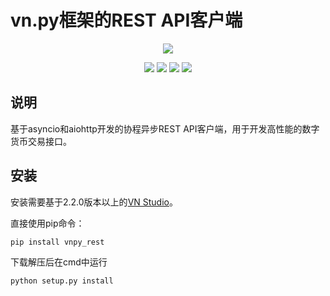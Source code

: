 # vn.py框架的REST API客户端

<p align="center">
  <img src ="https://vnpy.oss-cn-shanghai.aliyuncs.com/vnpy-logo.png"/>
</p>

<p align="center">
    <img src ="https://img.shields.io/badge/version-1.0.1-blueviolet.svg"/>
    <img src ="https://img.shields.io/badge/platform-windows|linux|macos-yellow.svg"/>
    <img src ="https://img.shields.io/badge/python-3.7-blue.svg" />
    <img src ="https://img.shields.io/github/license/vnpy/vnpy.svg?color=orange"/>
</p>

## 说明

基于asyncio和aiohttp开发的协程异步REST API客户端，用于开发高性能的数字货币交易接口。

## 安装

安装需要基于2.2.0版本以上的[VN Studio](https://www.vnpy.com)。

直接使用pip命令：

```
pip install vnpy_rest
```

下载解压后在cmd中运行

```
python setup.py install
```
